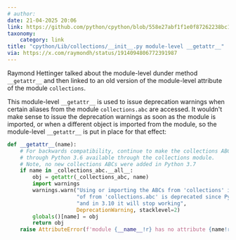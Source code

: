 ```yaml
---
# author:
date: 21-04-2025 20:06
link: https://github.com/python/cpython/blob/558e27abf1f1e0f87262238bc1d9e84cca7743c6/Lib/collections/__init__.py#L55
taxonomy:
    category: link
title: "cpython/Lib/collections/__init__.py module-level __getattr__"
via: https://x.com/raymondh/status/1914094806772391987
---
```


Raymond Hettinger talked about the module-level dunder method `__getattr__` and then linked to an old version of the module-level attribute of the module `collections`.

This module-level `__getattr__` is used to issue deprecation warnings when certain aliases from the module `collections.abc` are accessed.
It wouldn't make sense to issue the deprecation warnings as soon as the module is imported, or when a different object is imported from the module, so the module-level `__getattr__` is put in place for that effect:

```py
def __getattr__(name):
    # For backwards compatibility, continue to make the collections ABCs
    # through Python 3.6 available through the collections module.
    # Note, no new collections ABCs were added in Python 3.7
    if name in _collections_abc.__all__:
        obj = getattr(_collections_abc, name)
        import warnings
        warnings.warn("Using or importing the ABCs from 'collections' instead "
                      "of from 'collections.abc' is deprecated since Python 3.3, "
                      "and in 3.10 it will stop working",
                      DeprecationWarning, stacklevel=2)
        globals()[name] = obj
        return obj
    raise AttributeError(f'module {__name__!r} has no attribute {name!r}')
```
